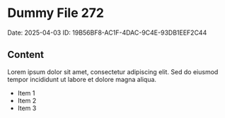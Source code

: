 # Dummy File 272

Date: 2025-04-03
ID: 19B56BF8-AC1F-4DAC-9C4E-93DB1EEF2C44

## Content

Lorem ipsum dolor sit amet, consectetur adipiscing elit.
Sed do eiusmod tempor incididunt ut labore et dolore magna aliqua.

* Item 1
* Item 2
* Item 3
